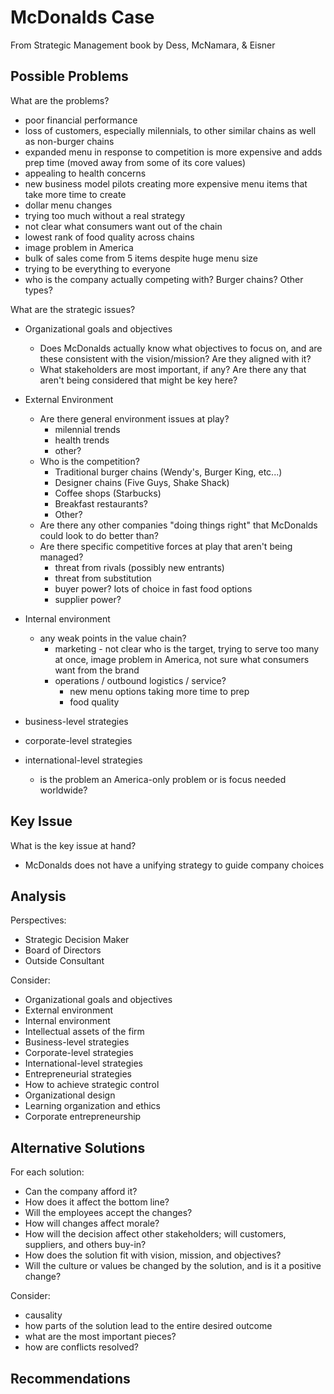 # McDonalds Case #
From Strategic Management book by Dess, McNamara, & Eisner

## Possible Problems ##
What are the problems?
- poor financial performance
- loss of customers, especially milennials, to other similar chains as
well as non-burger chains
- expanded menu in response to competition is more expensive and adds prep
time (moved away from some of its core values)
- appealing to health concerns
- new business model pilots creating more expensive menu items that take
more time to create
- dollar menu changes
- trying too much without a real strategy
- not clear what consumers want out of the chain
- lowest rank of food quality across chains
- image problem in America
- bulk of sales come from 5 items despite huge menu size
- trying to be everything to everyone
- who is the company actually competing with? Burger chains? Other types?

What are the strategic issues?
- Organizational goals and objectives
  - Does McDonalds actually know what objectives to focus on, and are these
  consistent with the vision/mission? Are they aligned with it?
  - What stakeholders are most important, if any? Are there any that aren't
  being considered that might be key here?

- External Environment
  - Are there general environment issues at play?
    - milennial trends
    - health trends
    - other?
  - Who is the competition?
    - Traditional burger chains (Wendy's, Burger King, etc...)
    - Designer chains (Five Guys, Shake Shack)
    - Coffee shops (Starbucks)
    - Breakfast restaurants?
    - Other?
  - Are there any other companies "doing things right" that McDonalds could
  look to do better than?
  - Are there specific competitive forces at play that aren't being managed?
    - threat from rivals (possibly new entrants)
    - threat from substitution
    - buyer power? lots of choice in fast food options
    - supplier power?

- Internal environment
  - any weak points in the value chain?
    - marketing - not clear who is the target, trying to serve too many at
    once, image problem in America, not sure what consumers want from the
    brand
    - operations / outbound logistics / service?
      - new menu options taking more time to prep
      - food quality

- business-level strategies

- corporate-level strategies

- international-level strategies
  - is the problem an America-only problem or is focus needed worldwide?

## Key Issue ##
What is the key issue at hand?
- McDonalds does not have a unifying strategy to guide company choices

## Analysis ##
Perspectives:
- Strategic Decision Maker
- Board of Directors
- Outside Consultant

Consider:
- Organizational goals and objectives
- External environment
- Internal environment
- Intellectual assets of the firm
- Business-level strategies
- Corporate-level strategies
- International-level strategies
- Entrepreneurial strategies
- How to achieve strategic control
- Organizational design
- Learning organization and ethics
- Corporate entrepreneurship

## Alternative Solutions ##
For each solution:
- Can the company afford it?
- How does it affect the bottom line?
- Will the employees accept the changes?
- How will changes affect morale?
- How will the decision affect other stakeholders; will customers, suppliers,
and others buy-in?
- How does the solution fit with vision, mission, and objectives?
- Will the culture or values be changed by the solution, and is it a positive
change?

Consider:
- causality
- how parts of the solution lead to the entire desired outcome
- what are the most important pieces?
- how are conflicts resolved?

## Recommendations ##
